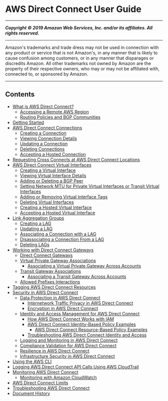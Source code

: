 # AWS Direct Connect User Guide

-----
*****Copyright &copy; 2019 Amazon Web Services, Inc. and/or its affiliates. All rights reserved.*****

-----
Amazon's trademarks and trade dress may not be used in 
     connection with any product or service that is not Amazon's, 
     in any manner that is likely to cause confusion among customers, 
     or in any manner that disparages or discredits Amazon. All other 
     trademarks not owned by Amazon are the property of their respective
     owners, who may or may not be affiliated with, connected to, or 
     sponsored by Amazon.

-----
## Contents
+ [What is AWS Direct Connect?](Welcome.md)
   + [Accessing a Remote AWS Region](remote_regions.md)
   + [Routing Policies and BGP Communities](routing-and-bgp.md)
+ [Getting Started](getting_started.md)
+ [AWS Direct Connect Connections](WorkingWithConnections.md)
   + [Creating a Connection](create-connection.md)
   + [Viewing Connection Details](viewdetails.md)
   + [Updating a Connection](updateconnection.md)
   + [Deleting Connections](deleteconnection.md)
   + [Accepting a Hosted Connection](accept-hosted-connection.md)
+ [Requesting Cross Connects at AWS Direct Connect Locations](Colocation.md)
+ [AWS Direct Connect Virtual Interfaces](WorkingWithVirtualInterfaces.md)
   + [Creating a Virtual Interface](create-vif.md)
   + [Viewing Virtual Interface Details](viewvifdetails.md)
   + [Adding or Deleting a BGP Peer](add-peer-to-vif.md)
   + [Setting Network MTU for Private Virtual Interfaces or Transit Virtual Interfaces](set-jumbo-frames-vif.md)
   + [Adding or Removing Virtual Interface Tags](modify-tags-vif.md)
   + [Deleting Virtual Interfaces](deletevif.md)
   + [Creating a Hosted Virtual Interface](createhostedvirtualinterface.md)
   + [Accepting a Hosted Virtual Interface](accepthostedvirtualinterface.md)
+ [Link Aggregation Groups](lags.md)
   + [Creating a LAG](create-lag.md)
   + [Updating a LAG](update-lag.md)
   + [Associating a Connection with a LAG](associate-connection-with-lag.md)
   + [Disassociating a Connection From a LAG](disassociate-connection-from-lag.md)
   + [Deleting LAGs](delete-lag.md)
+ [Working with Direct Connect Gateways](direct-connect-gateways.md)
   + [Direct Connect Gateways](direct-connect-gateways-intro.md)
   + [Virtual Private Gateway Associations](virtualgateways.md)
      + [Associating a Virtual Private Gateway Across Accounts](multi-account-associate-vgw.md)
   + [Transit Gateway Associations](direct-connect-transit-gateways.md)
      + [Associating a Transit Gateway Across Accounts](multi-account-associate-tgw.md)
   + [Allowed Prefixes Interactions](allowed-to-prefixes.md)
+ [Tagging AWS Direct Connect Resources](using-tags.md)
+ [Security in AWS Direct Connect](security.md)
   + [Data Protection in AWS Direct Connect](data-protection.md)
      + [Internetwork Traffic Privacy in AWS Direct Connect](encryption-at-rest.md)
      + [Encryption in AWS Direct Connect](encryption-in-transit.md)
   + [Identity and Access Management for AWS Direct Connect](security-iam.md)
      + [How AWS Direct Connect Works with IAM](security_iam_service-with-iam.md)
      + [AWS Direct Connect Identity-Based Policy Examples](security_iam_id-based-policy-examples.md)
         + [AWS Direct Connect Resource-Based Policy Examples](security_iam_resource-based-policy-examples.md)
      + [Troubleshooting AWS Direct Connect Identity and Access](security_iam_troubleshoot.md)
   + [Logging and Monitoring in AWS Direct Connect](dc-incident-response.md)
   + [Compliance Validation for AWS Direct Connect](DirectConnect-compliance.md)
   + [Resilience in AWS Direct Connect](disaster-recovery-resiliency.md)
   + [Infrastructure Security in AWS Direct Connect](infrastructure-security.md)
+ [Using the AWS CLI](using-cli.md)
+ [Logging AWS Direct Connect API Calls Using AWS CloudTrail](logging_dc_api_calls.md)
+ [Monitoring AWS Direct Connect](monitoring-overview.md)
   + [Monitoring with Amazon CloudWatch](monitoring-cloudwatch.md)
+ [AWS Direct Connect Limits](limits.md)
+ [Troubleshooting AWS Direct Connect](Troubleshooting.md)
+ [Document History](AboutThisGuide.md)